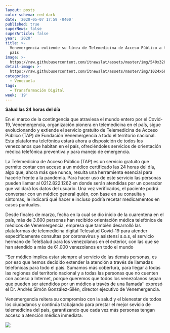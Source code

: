 ```yaml
---
layout: posts
color-schema: red-dark
date: '2020-05-07 17:59 -0400'
published: true
superNews: false
superArticle: false
year: '2020'
title: >-
  Venemergencia extiende su línea de Telemedicina de Acceso Público a todo el
  país
image: >-
  https://raw.githubusercontent.com/itnewslat/assets/master/img/540x320/TAP-venemergencia-p.jpg
detail-image: >-
  https://raw.githubusercontent.com/itnewslat/assets/master/img/1024x680/TAP-venemergencia-g.jpg
categories:
  - Venezuela
tags:
  - Transformación Digital
week: '19'
---
```

**Salud las 24 horas del día**

En el marco de la contingencia que atraviesa el mundo entero por el Covid-19, Venemergencia, organización pionera en telemedicina en el país, sigue evolucionando y extiende el servicio gratuito de Telemedicina de Acceso Público (TAP) de Fundación Venemergencia a todo el territorio nacional. Esta plataforma telefónica estará ahora a disposición de todos los venezolanos que habitan en el país, ofreciéndoles servicios de orientación médica telefónica preventiva y para manejo de emergencia.

La Telemedicina de Acceso Público (TAP) es un servicio gratuito que permite contar con acceso a un médico certificado las 24 horas del día, algo que, ahora más que nunca, resulta una herramienta esencial para hacerle frente a la pandemia. Para hacer uso de este servicio las personas pueden llamar al 0212.822.1262 en donde serán atendidas por un operador que validará los datos del usuario. Una vez verificados, el paciente podrá conversar con un médico general quién, con base en su consulta y síntomas, le indicará qué hacer e incluso podría recetar medicamentos en casos puntuales.  

Desde finales de marzo, fecha en la cual se dio inicio de la cuarentena en el país, más de 3.600 personas han recibido orientación médica telefónica de médicos de Venemergencia, empresa que también desarrolló las plataformas de telemedicina digital Telesalud Covid-19 para atender específicamente consultas por coronavirus y asistensi s.o.s, el servicio hermano de TeleSalud para los venezolanos en el exterior, con las que se han atendido a más de 61.000 venezolanos en todo el mundo

‘’Ser médico implica estar siempre al servicio de las demás personas, es por eso que hemos decidido extender la atención a través de llamadas telefónicas para todo el país. Sumamos más cobertura, para llegar a todas las regiones del territorio nacional y a todas las personas que no cuenten con acceso a Internet, porque queremos que todos los venezolanos sepan que pueden ser atendidos por un médico a través de una llamada’’ expresó el Dr. Andrés Simón González-Silén, director ejecutivo de  Venemergencia. 

Venemergencia reitera su compromiso con la salud y el bienestar de todos los ciudadanos y continúa trabajando para prestar el mejor sevicio de telemedicina del país, garantizando que cada vez más personas tengan acceso a atención médica inmediata.  

<img src="https://tracker.metricool.com/c3po.jpg?hash=56f88a41e39ab42c063cc51676587a04"/>